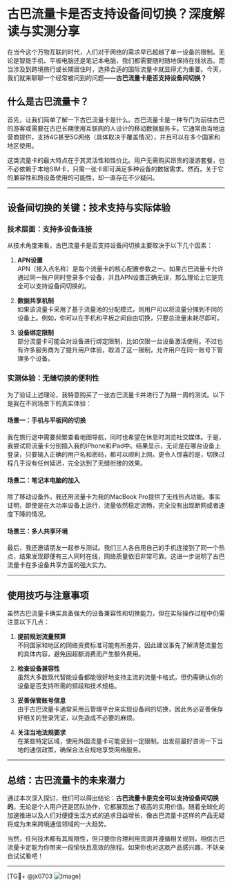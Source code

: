# 古巴流量卡是否支持设备间切换？深度解读与实测分享

在当今这个万物互联的时代，人们对于网络的需求早已超越了单一设备的限制。无论是智能手机、平板电脑还是笔记本电脑，我们都需要随时随地保持在线状态。而当涉及到跨境旅行或长期居住时，选择合适的国际流量卡就显得尤为重要。今天，我们就来聊聊一个经常被问到的问题——**古巴流量卡是否支持设备间切换？**

## 什么是古巴流量卡？

首先，让我们简单了解一下古巴流量卡是什么。古巴流量卡是一种专门为前往古巴的游客或需要在古巴长期使用互联网的人设计的移动数据服务卡。它通常由当地运营商提供，支持4G甚至5G网络（具体取决于覆盖情况），并且可以在多个国家和地区使用。

这类流量卡的最大特点在于其灵活性和性价比。用户无需购买昂贵的漫游套餐，也不必依赖于本地SIM卡，只需一张卡即可满足多种设备的数据需求。然而，关于它的兼容性和跨设备使用的可能性，却一直存在不少疑问。

---

## 设备间切换的关键：技术支持与实际体验

### 技术层面：支持多设备连接

从技术角度来看，古巴流量卡是否支持设备间切换主要取决于以下几个因素：

1. **APN设置**  
   APN（接入点名称）是每个流量卡的核心配置参数之一。如果古巴流量卡允许通过同一账户同时登录多个设备，并且APN设置正确无误，那么理论上它是完全可以支持设备间切换的。

2. **数据共享机制**  
   如果该流量卡采用了基于流量池的分配模式，则用户可以将流量分摊到不同的设备上。例如，你可以在手机和平板之间自由切换，只要总流量未耗尽即可。

3. **设备绑定限制**  
   部分流量卡可能会对设备进行绑定限制，比如仅限一台设备激活使用。不过也有许多服务商为了提升用户体验，取消了这一限制，允许用户在同一账号下管理多个设备。

### 实测体验：无缝切换的便利性

为了验证上述理论，我特意购买了一张古巴流量卡并进行了为期一周的测试。以下是我在不同场景下的真实体验：

#### 场景一：手机与平板间的切换
我在旅行途中需要频繁查看地图导航，同时也希望在休息时浏览社交媒体。于是，我尝试将流量卡分别插入我的iPhone和iPad中。结果显示，无论是在哪台设备上登录，只要输入正确的用户名和密码，都可以顺利上网。更令人惊喜的是，切换过程几乎没有任何延迟，完全达到了无缝衔接的效果。

#### 场景二：笔记本电脑的加入
除了移动设备外，我还用流量卡为我的MacBook Pro提供了无线热点功能。事实证明，即使是在大功率设备上运行，流量依然稳定流畅，完全没有出现断网或者速度下降的情况。

#### 场景三：多人共享环境
最后，我还邀请朋友一起参与测试。我们三人各自用自己的手机连接到了同一个热点，结果发现即便有三人同时在线，网络质量依旧非常可靠。这进一步说明了古巴流量卡在多设备共享方面的强大实力。

---

## 使用技巧与注意事项

虽然古巴流量卡确实具备强大的设备兼容性和切换能力，但在实际操作过程中仍需注意以下几点：

1. **提前规划流量预算**  
   不同国家和地区的网络资费标准可能有所差异，因此建议事先了解清楚流量包的具体内容，避免因超额消费而产生额外费用。

2. **检查设备兼容性**  
   虽然大多数现代智能设备都能很好地支持主流的流量卡格式，但仍需确认你的设备是否支持所需的频段和技术规格。

3. **妥善保管账号信息**  
   由于古巴流量卡通常采用云管理平台来实现设备间的切换，因此务必妥善保存好相关的登录凭证，以免造成不必要的麻烦。

4. **关注当地法规要求**  
   在某些特定区域，使用外国流量卡可能受到一定限制。出发前最好咨询一下当地的通信政策，确保合法合规地享受网络服务。

---

## 总结：古巴流量卡的未来潜力

通过本次深入探讨，我们可以得出结论：**古巴流量卡是完全可以支持设备间切换的**。无论是个人用户还是团队协作，它都展现出了极高的实用价值。随着全球化的加速推进以及人们对便捷生活方式的追求日益增长，像古巴流量卡这样的产品无疑将成为未来跨境通信领域的一大趋势。

当然，任何技术都有其局限性，但只要你合理利用资源并遵循相关规则，相信古巴流量卡定能为你带来一段愉快且高效的旅程。如果你也对这款产品感兴趣，不妨亲自试试看吧！

---

[TG💪+ @jx0703 ![Image](https://github.com/user-attachments/assets/dbca1d08-cadb-493c-b0ec-ad6f7a83f270)]